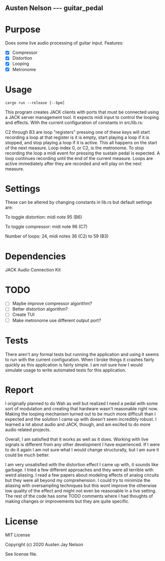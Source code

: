 ## Austen Nelson --- guitar_pedal

# Purpose
Does some live audio processing of guitar input. Features:

- [x] Compressor
- [x] Distortion
- [x] Looping
- [x] Metronome

# Usage
```
cargo run --release [--bpm]
```
This program creates JACK clients with ports that must be connected using
a JACK server management tool. It expects midi input to control the looping
and effects. With the current configuration of constants in src/lib.rs:

C2 through B3 are loop "registers" pressing one of these keys will
start recording a loop at that register is it is empty, start playing a
loop if it is stopped, and stop playing a loop if it is active. This
all happens on the start of the next measure. Loop index 0, or C2, is
the metronome. To stop recording the loop a midi event for pressing the
sustain pedal is expected. A loop continues recording until the end of
the current measure. Loops are active immediately after they are recorded
and will play on the next measure.

# Settings
These can be altered by changing constants in lib.rs but
default settings are:

To toggle distortion: midi note 95 (B6)

To toggle compressor: midi note 96 (C7)

Number of loops: 24, midi notes 36 (C2) to 59 (B3)

# Dependencies
JACK Audio Connection Kit

# TODO

- [ ] Maybe improve compressor algorithm?
- [ ] Better distortion algorithm?
- [ ] Create TUI
- [ ] Make metronome use different output port?

# Tests
There aren't any formal tests but running the application and using it seems to run
with the current configuration. When I broke things it crashes fairly quickly as
this application is fairly simple. I am not sure how I would simulate usage to write
automated tests for this application.

# Report
I originally planned to do Wah as well but realized I need a pedal with some sort of
modulation and creating that hardware wasn't reasonable right now. Making the looping
mechanism turned out to be much more difficult than I expected and the solution I came
up with doesn't seem incredibly robust. I learned a lot about audio and JACK, though,
and am excited to do more audio related projects.

Overall, I am satisfied that it works as well as it does. Working with live signals is
different from any other development I have experienced. If I were to do it again I am
not sure what I would change structurally, but I am sure it could be much better.

I am very unsatisfied with the distortion effect I came up with, it sounds like garbage.
I tried a few different approaches and they were all terrible with weird aliasing. I read
a few papers about modeling effects of analog circuits but they were all beyond my
comprehension. I could try to minimize the aliasing with oversampling techniques but this
wont improve the otherwise low quality of the effect and might not even be reasonable in
a live setting. The rest of the code has some TODO comments where I had thoughts of making
changes or improvements but they are quite specific.

# License
MIT License

Copyright (c) 2020 Austen Jay Nelson

See license file.
